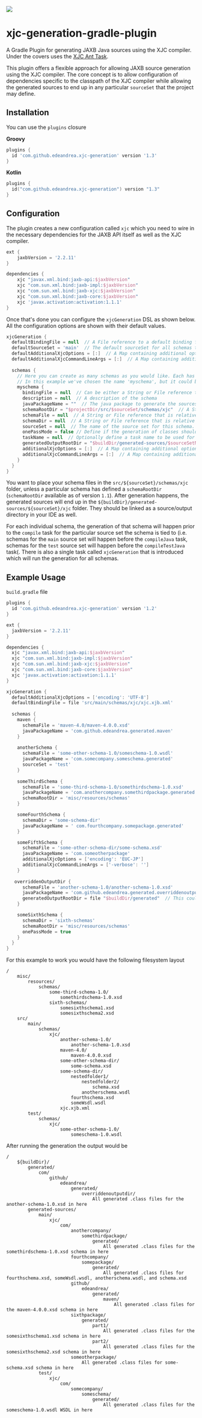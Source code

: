 ![](https://github.com/edeandrea/xjc-generation-gradle-plugin/workflows/Build%20app/badge.svg)

# xjc-generation-gradle-plugin
A Gradle Plugin for generating JAXB Java sources using the XJC compiler. Under the covers uses the [XJC Ant Task](https://javaee.github.io/jaxb-v2/doc/user-guide/ch04.html#tools-xjc-ant-task).

This plugin offers a flexible approach for allowing JAXB source generation using the XJC compiler. The core concept is to allow configuration of dependencies specific to the classpath of the XJC compiler while allowing the generated sources to end up in any particular `sourceSet` that the project may define.

## Installation
You can use the `plugins` closure

**Groovy**
```groovy
plugins {
  id 'com.github.edeandrea.xjc-generation' version '1.3'
}
```

**Kotlin**
```kotlin
plugins {
  id("com.github.edeandrea.xjc-generation") version "1.3"
}
```

## Configuration
The plugin creates a new configuration called `xjc` which you need to wire in the necessary dependencies for the JAXB API itself as well as the XJC compiler.

```groovy
ext {
	jaxbVersion = '2.2.11'
}

dependencies {
	xjc "javax.xml.bind:jaxb-api:$jaxbVersion"
	xjc "com.sun.xml.bind:jaxb-impl:$jaxbVersion"
	xjc "com.sun.xml.bind:jaxb-xjc:$jaxbVersion"
	xjc "com.sun.xml.bind:jaxb-core:$jaxbVersion"
	xjc 'javax.activation:activation:1.1.1'
}
```

Once that's done you can configure the `xjcGeneration` DSL as shown below. All the configuration options are shown with their default values.

```groovy
xjcGeneration {
  defaultBindingFile = null  // A File reference to a default binding file to be used for all schemas
  defaultSourceSet = 'main'  // The default sourceSet for all schemas to be generated from
  defaultAdditionalXjcOptions = [:]  // A Map containing additional options to pass to xjc for all schemas. If the option doesn't have a value, then use the empty string as a value. Available since version 1.2.
  defaultAdditionalXjcCommandLineArgs = [:]  // A Map containing additional command line args to pass to xjc for all schemas. If the option doesn't have a value, then use the empty string as a value. Available since version 1.2.
  
  schemas {
    // Here you can create as many schemas as you would like. Each has to have a unique top-level name which can be whatever you choose
    // In this example we've chosen the name 'myschema', but it could be any label you wanted
    myschema {
      bindingFile = null  // Can be either a String or File reference to a binding file to use for this schema. If null or empty, the default binding file will be used.
      description = null  // A description of the schema
      javaPackageName = ""  // The java package to generate the sources under
      schemaRootDir = "$projectDir/src/$sourceSet/schemas/xjc"  // A String or File reference to serve as the root directory holding the schema. Available since version 1.1.
      schemaFile = null  // A String or File reference that is relative to schemaRootDir containing the location of the file to generate sources from. Only this or schemaDir can be used, not both.
      schemaDir = null  // A String or File reference that is relative to schemaRootDir containing a folder to generate sources from. This folder is searched recursively and all files found are used.  Only this or schemaFile can be used, not both. Available since version 1.1.
      sourceSet = null  // The name of the source set for this schema. If null or empty, the default source set will be used
      onePassMode = false // Define if the generation of classes should be performed in one pass (all schema files in the directory together or one by one). If not defined, the files are processed one by one. Available since version 1.3.
      taskName = null  // Optionally define a task name to be used for the generation of this schema. If null or empty a default one will be created
      generatedOutputRootDir = "$buildDir/generated-sources/$sourceSetName/xjc" // A String or File reference defining the root output directory for generated sources. Available since version 1.3.
      additionalXjcOptions = [:]  // A Map containing additional options to pass to xjc for this schema. Any options here will override anything in defaultAdditionalXjcOptions. If the option doesn't have a value, then use the empty string as a value. Available since version 1.2.
      additionalXjcCommandLineArgs = [:]  // A Map containing additional command line args to pass to xjc for this schema. Any options here will override anything in defaultAdditionalXjcCommandLineArgs. If the option doesn't have a value, then use the empty string as a value. Available since version 1.2.
    }
  }
}
```

You want to place your schema files in the `src/${sourceSet}/schemas/xjc` folder, unless a particular schema has defined a `schemaRootDir` (`schemaRootDir` available as of version `1.1`). After generation happens, the generated sources will end up in the `${buildDir}/generated-sources/${sourceSet}/xjc` folder. They should be linked as a source/output directory in your IDE as well.

For each individual schema, the generation of that schema will happen prior to the `compile` task for the particular source set the schema is tied to (i.e. schemas for the `main` source set will happen before the `compileJava` task, schemas for the `test` source set will happen before the `compileTestJava` task(. There is also a single task called `xjcGeneration` that is introduced which will run the generation for all schemas.

## Example Usage
`build.gradle` file

```groovy
plugins {
  id 'com.github.edeandrea.xjc-generation' version '1.2'
}

ext {
  jaxbVersion = '2.2.11'
}

dependencies {
  xjc "javax.xml.bind:jaxb-api:$jaxbVersion"
  xjc "com.sun.xml.bind:jaxb-impl:$jaxbVersion"
  xjc "com.sun.xml.bind:jaxb-xjc:$jaxbVersion"
  xjc "com.sun.xml.bind:jaxb-core:$jaxbVersion"
  xjc 'javax.activation:activation:1.1.1'
}

xjcGeneration {
  defaultAdditionalXjcOptions = ['encoding': 'UTF-8']
  defaultBindingFile = file 'src/main/schemas/xjc/xjc.xjb.xml'
  
  schemas {
    maven {
      schemaFile = 'maven-4.0/maven-4.0.0.xsd'
      javaPackageName = 'com.github.edeandrea.generated.maven'
    }
  
    anotherSchema {
      schemaFile = 'some-other-schema-1.0/someschema-1.0.wsdl'
      javaPackageName = 'com.somecompany.someschema.generated'
      sourceSet = 'test'
    }
  
    someThirdSchema {
      schemaFile = 'some-third-schema-1.0/somethirdschema-1.0.xsd'
      javaPackageName = 'com.anothercompany.somethirdpackage.generated'
      schemaRootDir = 'misc/resources/schemas'
    }

    someFourthSchema {
      schemaDir = 'some-schema-dir'
      javaPackageName = ' com.fourthcompany.somepackage.generated'
    }

    someFifthSchema {
      schemaFile = 'some-other-schema-dir/some-schema.xsd'
      javaPackageName = 'com.someotherpackage'
      additionalXjcOptions = ['encoding': 'EUC-JP']
      additionalXjcCommandLineArgs = ['-verbose': '']
    }
    
   overriddenOutputDir {
      schemaFile = 'another-schema-1.0/another-schema-1.0.xsd'
      javaPackageName = 'com.github.edeandrea.generated.overriddenoutputdir'
      generatedOutputRootDir = file "$buildDir/generated"  // This could also be generatedOutputRootDir = "$buildDir/generated" 
    }

    someSixthSchema {
      schemaDir = 'sixth-schemas'
      schemaRootDir = 'misc/resources/schemas'
      onePassMode = true
    }
  }
}
```

For this example to work you would have the following filesystem layout

```
/
    misc/
        resources/
            schemas/
                some-third-schema-1.0/
                    somethirdschema-1.0.xsd
                sixth-schemas/
                    somesixthschema1.xsd
                    somesixthschema2.xsd
    src/
        main/
            schemas/
                xjc/
                    another-schema-1.0/
                        another-schema-1.0.xsd
                    maven-4.0/
                        maven-4.0.0.xsd
                    some-other-schema-dir/
                        some-schema.xsd
                    some-schema-dir/
                        nestedfolder1/
                            nestedfolder2/
                                schema.xsd
                            anotherschema.wsdl
                        fourthschema.xsd
                        someWsdl.wsdl
                    xjc.xjb.xml
        test/
            schemas/
                xjc/
                    some-other-schema-1.0/
                        someschema-1.0.wsdl
```

After running the generation the output would be

```
/
    ${buildDir}/
        generated/
            com/
                github/
                    edeandrea/
                        generated/
                            overriddenoutputdir/
                                All generated .class files for the another-schema-1.0.xsd in here
        generated-sources/
            main/
                xjc/
                    com/
                        anothercompany/
                            somethirdpackage/
                                generated/
                                    All generated .class files for the somethirdschema-1.0.xsd schema in here
                        fourthcompany/
                            somepackage/
                                generated/
                                    All generated .class files for fourthschema.xsd, someWsdl.wsdl, anotherschema.wsdl, and schema.xsd
                        github/
                            edeandrea/
                                generated/
                                    maven/
                                        All generated .class files for the maven-4.0.0.xsd schema in here
                        sixthpackage/
                            generated/
                                part1/
                                    All generated .class files for the somesixthschema1.xsd schema in here
                                part2/
                                    All generated .class files for the somesixthschema2.xsd schema in here
                        someotherpackage/
                            All generated .class files for some-schema.xsd schema in here
            test/
                xjc/
                    com/
                        somecompany/
                            someschema/
                                generated/
                                    All generated .class files for the someschema-1.0.wsdl WSDL in here
```
